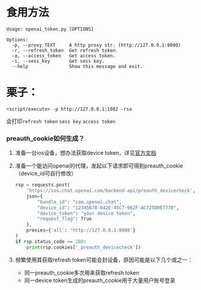 # 食用方法
```
Usage: openai_token.py [OPTIONS]

Options:
  -p, --proxy TEXT     A http proxy str. (http://127.0.0.1:8080)
  -r, --refresh_token  Get refresh token.
  -a, --access_token   Get access token.
  -s, --sess_key       Get sess key.
  --help               Show this message and exit.
```

# 栗子：

```
<script/execute> -p http://127.0.0.1:1082 -rsa
```
会打印`refresh token` `sess key` `access token`



### preauth_cookie如何生成？

1. 准备一台ios设备，想办法获取device token，详见[官方文档](https://developer.apple.com/documentation/devicecheck/dcdevice/generatetoken(completionhandler:))

2. 准备一个能访问openai的代理，发起以下请求即可得到preauth_cookie（device_id可自行修改）

   ```python
   rsp = requests.post(
       'https://ios.chat.openai.com/backend-api/preauth_devicecheck',
       json={
           "bundle_id": "com.openai.chat",
           "device_id": "12345678-042E-45C7-962F-AC725D0E7770",
           "device_token": "your device token",
           "request_flag": True
       },
       proxies={'all': 'http://127.0.0.1:8080'}
   )
   if rsp.status_code == 200:
       print(rsp.cookies['_preauth_devicecheck'])
   ```

3. 频繁使用其获取refresh token可能会封设备，原因可能是以下几个或之一：
   - 同一preauth_cookie多次用来获取refresh token
   - 同一device token生成的preauth_cookie用于大量用户账号登录